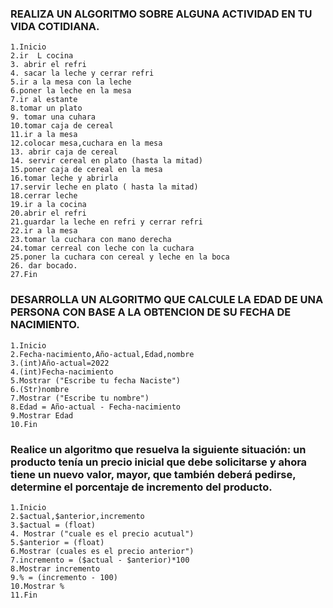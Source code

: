 ### REALIZA UN ALGORITMO SOBRE ALGUNA ACTIVIDAD EN TU VIDA COTIDIANA.

    1.Inicio
    2.ir  L cocina
    3. abrir el refri
    4. sacar la leche y cerrar refri
    5.ir a la mesa con la leche
    6.poner la leche en la mesa
    7.ir al estante
    8.tomar un plato
    9. tomar una cuhara
    10.tomar caja de cereal
    11.ir a la mesa
    12.colocar mesa,cuchara en la mesa
    13. abrir caja de cereal
    14. servir cereal en plato (hasta la mitad)
    15.poner caja de cereal en la mesa
    16.tomar leche y abrirla
    17.servir leche en plato ( hasta la mitad)
    18.cerrar leche
    19.ir a la cocina
    20.abrir el refri
    21.guardar la leche en refri y cerrar refri
    22.ir a la mesa
    23.tomar la cuchara con mano derecha
    24.tomar cerreal con leche con la cuchara
    25.poner la cuchara con cereal y leche en la boca
    26. dar bocado.
    27.Fin


### DESARROLLA UN ALGORITMO QUE CALCULE LA EDAD DE UNA PERSONA CON BASE A LA OBTENCION DE SU FECHA DE NACIMIENTO.

    1.Inicio
    2.Fecha-nacimiento,Año-actual,Edad,nombre
    3.(int)Año-actual=2022
    4.(int)Fecha-nacimiento
    5.Mostrar ("Escribe tu fecha Naciste") 
    6.(Str)nombre
    7.Mostrar ("Escribe tu nombre")
    8.Edad = Año-actual - Fecha-nacimiento
    9.Mostrar Edad
    10.Fin
   



###  Realice un algoritmo que resuelva la siguiente situación: un producto tenía un precio inicial que debe solicitarse y ahora tiene un nuevo valor, mayor, que también deberá pedirse, determine el porcentaje de incremento del producto. 

    1.Inicio
    2.$actual,$anterior,incremento
    3.$actual = (float)
    4. Mostrar ("cuale es el precio acutual")
    5.$anterior = (float)
    6.Mostrar (cuales es el precio anterior")
    7.incremento = ($actual - $anterior)*100
    8.Mostrar incremento
    9.% = (incremento - 100) 
    10.Mostrar %
    11.Fin
    

